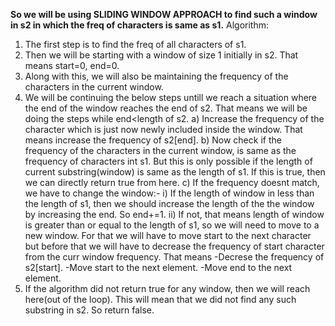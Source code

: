**So we will be using SLIDING WINDOW APPROACH to find such a window in s2 in which the freq of characters is same as s1.**
​
Algorithm:
1. The first step is to find the freq of all characters of s1.
​
2. Then we will be starting with a window of size 1 initially in s2. That means start=0, end=0.
​
3. Along with this, we will also be maintaining the frequency of the characters in the current window.
​
4. We will be continuing the below steps untill we reach a situation where the end of the window reaches the end of s2. That means we will be doing the steps while end<length of s2.
a) Increase the frequency of the character which is just now newly included inside the window. That means increase the frequency of s2[end].
b) Now check if the frequency of the characters in the current window, is same as the frequency of characters int s1. But this is only possible if the length of current substring(window) is same as the length of s1. If this is true, then we can directly return true from here.
c) If the frequency doesnt match, we have to change the window:-
i) If the length of window in less than the length of s1, then we should increase the length of the the window by increasing the end. So end+=1.
ii) If not, that means length of window is greater than or equal to the length of s1, so we will need to move to a new window. For that we will have to move start to the next character but before that we will have to decrease the frequency of start character from the curr window frequency. That means
-Decrese the frequency of s2[start].
-Move start to the next element.
-Move end to the next element.
5. If the algorithm did not return true for any window, then we will reach here(out of the loop). This will mean that we did not find any such substring in s2. So return false.